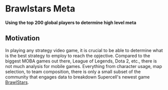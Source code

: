 # Brawlstars Meta
**Using the top 200 global players to determine high level meta**

## Motivation

In playing any strategy video game, it is crucial to be able to determine what is the best strategy to employ to reach the opjective. Compared to the biggest MOBA games out there, League of Legends, Dota 2, etc., there is not much analysis for mobile games. Everything from character usage, map selection, to team composition, there is only a small subset of the community that engages data to breakdown Supercell's newest game [BrawlStars](https://supercell.com/en/games/brawlstars/). 
